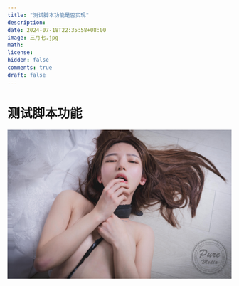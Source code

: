 ```yaml
---
title: "测试脚本功能是否实现"
description: 
date: 2024-07-18T22:35:58+08:00
image: 三月七.jpg
math: 
license: 
hidden: false
comments: true
draft: false
---
```








# 测试脚本功能



![185](index/185.jpg)